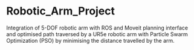 # Robotic_Arm_Project

Integration of 5-DOF robotic arm with ROS and Moveit planning interface and optimised path traversed by a UR5e robotic arm with Particle Swarm Optimization (PSO) by minimising the distance travelled by the arm.

